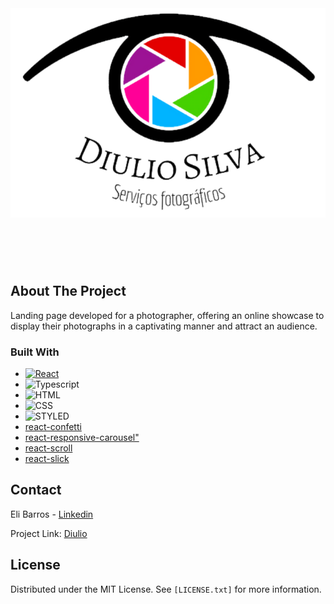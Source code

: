 <div align="center">
  <img  src="./Profile/src/assets/Logo.svg" "width="250px" />
</div>
<h1 align="center">
  <img  src="" width="1440px" />
</h1>

## About The Project
Landing page developed for a photographer, offering an online showcase to display their photographs in a captivating manner and attract an audience.

### Built With

* [![React][React.js]][React-url]
* ![Typescript]
* ![HTML]
* ![CSS]
* ![STYLED]
* [react-confetti](https://github.com/alampros/react-confetti)
* [react-responsive-carousel"](https://github.com/leandrowd/react-responsive-carousel)
* [react-scroll](https://github.com/fisshy/react-scroll)
* [react-slick](https://react-slick.neostack.com/)

## Contact

Eli Barros - [Linkedin](https://www.linkedin.com/in/cleitonbarrosmoura/)

Project Link: [Diulio]()

## License

Distributed under the MIT License. See `[LICENSE.txt]` for more information.



[React.js]: https://img.shields.io/badge/React-20232A?style=for-the-badge&logo=react&logoColor=61DAFB
[React-url]: https://reactjs.org/

[HTML]: https://img.shields.io/badge/HTML5-E34F26?style=for-the-badge&logo=html5&logoColor=white
[CSS]: https://img.shields.io/badge/CSS3-1572B6?style=for-the-badge&logo=css3&logoColor=white

[Bootstrap.com]: https://img.shields.io/badge/Bootstrap-563D7C?style=for-the-badge&logo=bootstrap&logoColor=white
[Bootstrap-url]: https://getbootstrap.com

[Typescript]: https://img.shields.io/badge/TypeScript-007ACC?style=for-the-badge&logo=typescript&logoColor=white
[STYLED]: https://img.shields.io/badge/styled--components-DB7093?style=for-the-badge&logo=styled-components&logoColor=white


